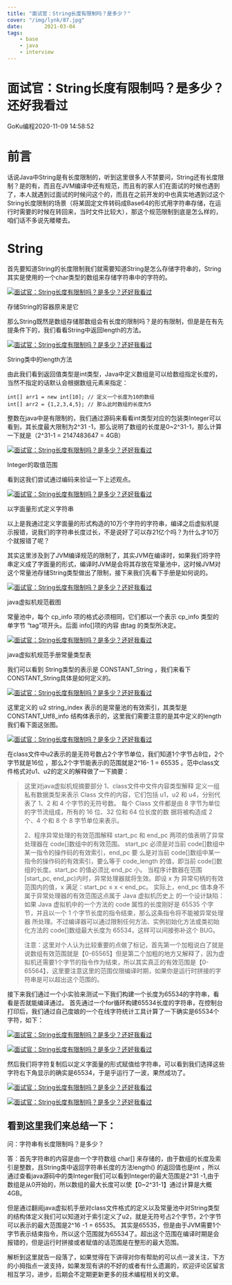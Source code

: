 ```yaml
---
title: "面试官：String长度有限制吗？是多少？"
cover: "/img/lynk/87.jpg"
date:       2021-03-04
tags:
	- base
	- java
	- interview
---
```




# 面试官：String长度有限制吗？是多少？还好我看过

GoKu编程2020-11-09 14:58:52

# 前言

话说Java中String是有长度限制的，听到这里很多人不禁要问，String还有长度限制？是的有，而且在JVM编译中还有规范，而且有的家人们在面试的时候也遇到了，本人就遇到过面试的时候问这个的，而且在之前开发的中也真实地遇到过这个String长度限制的场景（将某固定文件转码成Base64的形式用字符串存储，在运行时需要的时候在转回来，当时文件比较大），那这个规范限制到底是怎么样的，咱们话不多说先䁖䁖去。

# String

首先要知道String的长度限制我们就需要知道String是怎么存储字符串的，String其实是使用的一个char类型的数组来存储字符串中的字符的。

[![面试官：String长度有限制吗？是多少？还好我看过](http://victorfengming.gitee.io/interview/java/img/61047e80f96e4053bf76e3fa20da119a)](http://victorfengming.gitee.io/interview/java/img/61047e80f96e4053bf76e3fa20da119a)

存储String的容器原来是它

那么String既然是数组存储那数组会有长度的限制吗？是的有限制，但是是在有先提条件下的，我们看看String中返回length的方法。

[![面试官：String长度有限制吗？是多少？还好我看过](http://victorfengming.gitee.io/interview/java/img/bbef09dbc5be4f77a98ce2b3e7d4d57a)](http://victorfengming.gitee.io/interview/java/img/bbef09dbc5be4f77a98ce2b3e7d4d57a)

String类中的length方法

由此我们看到返回值类型是int类型，Java中定义数组是可以给数组指定长度的，当然不指定的话默认会根据数组元素来指定：

```
int[] arr1 = new int[10]; // 定义一个长度为10的数组
int[] arr2 = {1,2,3,4,5}; // 那么此时数组的长度为5
```

整数在java中是有限制的，我们通过源码来看看int类型对应的包装类Integer可以看到，其长度最大限制为2^31 -1，那么说明了数组的长度是0~2^31-1，那么计算一下就是（2^31-1 = 2147483647 = 4GB）

[![面试官：String长度有限制吗？是多少？还好我看过](http://victorfengming.gitee.io/interview/java/img/ead13fe430e0448fba01eabccb5c1ba1)](http://victorfengming.gitee.io/interview/java/img/ead13fe430e0448fba01eabccb5c1ba1)

Integer的取值范围

看到这我们尝试通过编码来验证一下上述观点。

[![面试官：String长度有限制吗？是多少？还好我看过](http://victorfengming.gitee.io/interview/java/img/2c1dbdbd6ca545ef846d7c16dc6898a3)](http://victorfengming.gitee.io/interview/java/img/2c1dbdbd6ca545ef846d7c16dc6898a3)

以字面量形式定义字符串

以上是我通过定义字面量的形式构造的10万个字符的字符串，编译之后虚拟机提示报错，说我们的字符串长度过长，不是说好了可以存21亿个吗？为什么才10万个就报错了呢？

其实这里涉及到了JVM编译规范的限制了，其实JVM在编译时，如果我们将字符串定义成了字面量的形式，编译时JVM是会将其存放在常量池中，这时候JVM对这个常量池存储String类型做出了限制，接下来我们先看下手册是如何说的。

[![面试官：String长度有限制吗？是多少？还好我看过](http://victorfengming.gitee.io/interview/java/img/fe9405097bb444ab90d2e98b2486ed9b)](http://victorfengming.gitee.io/interview/java/img/fe9405097bb444ab90d2e98b2486ed9b)

java虚拟机规范截图

常量池中，每个 cp_info 项的格式必须相同，它们都以一个表示 cp_info 类型的单字节 “tag”项开头。后面 info[]项的内容 由tag 的类型所决定。

[![面试官：String长度有限制吗？是多少？还好我看过](http://victorfengming.gitee.io/interview/java/img/0bed1041d7bc4b8697f9f422e22adedc)](http://victorfengming.gitee.io/interview/java/img/0bed1041d7bc4b8697f9f422e22adedc)

java虚拟机规范手册常量类型表

我们可以看到 String类型的表示是 CONSTANT_String ，我们来看下CONSTANT_String具体是如何定义的。

[![面试官：String长度有限制吗？是多少？还好我看过](http://victorfengming.gitee.io/interview/java/img/1d1cb367fb7241079d820d3ab6a7e7db)](http://victorfengming.gitee.io/interview/java/img/1d1cb367fb7241079d820d3ab6a7e7db)

这里定义的 u2 string_index 表示的是常量池的有效索引，其类型是CONSTANT_Utf8_info 结构体表示的，这里我们需要注意的是其中定义的length我们看下面这张图。

[![面试官：String长度有限制吗？是多少？还好我看过](http://victorfengming.gitee.io/interview/java/img/a2999446c01c42fbab09d71ae41004d7)](http://victorfengming.gitee.io/interview/java/img/a2999446c01c42fbab09d71ae41004d7)

在class文件中u2表示的是无符号数占2个字节单位，我们知道1个字节占8位，2个字节就是16位 ，那么2个字节能表示的范围就是2^16- 1 = 65535 。范中class文件格式对u1、u2的定义的解释做了一下摘要：

> 这里对java虚拟机规摘要部分 1、class文件中文件内容类型解释 定义一组私有数据类型来表示 Class 文件的内容，它们包括 u1，u2 和 u4，分别代 表了 1、2 和 4 个字节的无符号数。 每个 Class 文件都是由 8 字节为单位的字节流组成，所有的 16 位、32 位和 64 位长度的数 据将被构造成 2 个、4 个和 8 个 8 字节单位来表示。
>
> 2、程序异常处理的有效范围解释 start_pc 和 end_pc 两项的值表明了异常处理器在 code[]数组中的有效范围。 start_pc 必须是对当前 code[]数组中某一指令的操作码的有效索引，end_pc 要 么是对当前 code[]数组中某一指令的操作码的有效索引，要么等于 code_length 的值，即当前 code[]数组的长度。start_pc 的值必须比 end_pc 小。 当程序计数器在范围[start_pc, end_pc)内时，异常处理器就将生效。即设 x 为 异常句柄的有效范围内的值，x 满足：start_pc ≤ x < end_pc。 实际上，end_pc 值本身不属于异常处理器的有效范围这点属于 Java 虚拟机历史上 的一个设计缺陷：如果 Java 虚拟机中的一个方法的 code 属性的长度刚好是 65535 个字节，并且以一个 1 个字节长度的指令结束，那么这条指令将不能被异常处理器 所处理。不过编译器可以通过限制任何方法、实例初始化方法或类初始化方法的 code[]数组最大长度为 65534，这样可以间接弥补这个 BUG。
>
> 注意：这里对个人认为比较重要的点做了标记，首先第一个加粗说白了就是说数组有效范围就是【0-65565】但是第二个加粗的地方又解释了，因为虚拟机还需要1个字节的指令作为结束，所以其实真正的有效范围是【0-65564】，这里要注意这里的范围仅限编译时期，如果你是运行时拼接的字符串是可以超出这个范围的。

接下来我们通过一个小实验来测试一下我们构建一个长度为65534的字符串，看看是否就能编译通过。 首先通过一个for循环构建65534长度的字符串，在控制台打印后，我们通过自己度娘的一个在线字符统计工具计算了一下确实是65534个字符，如下：

[![面试官：String长度有限制吗？是多少？还好我看过](http://victorfengming.gitee.io/interview/java/img/b42b1374f4a8497fb8540e5646e4c673)](http://victorfengming.gitee.io/interview/java/img/b42b1374f4a8497fb8540e5646e4c673)

[![面试官：String长度有限制吗？是多少？还好我看过](http://victorfengming.gitee.io/interview/java/img/1286368ac1c849569588f57ef39f6d6c)](http://victorfengming.gitee.io/interview/java/img/1286368ac1c849569588f57ef39f6d6c)

然后我们将字符复制后以定义字面量的形式赋值给字符串，可以看到我们选择这些字符右下角显示的确实是65534，于是乎运行了一波，果然成功了。

[![面试官：String长度有限制吗？是多少？还好我看过](http://victorfengming.gitee.io/interview/java/img/806eea6784f94e54a373afb14ae524e2)](http://victorfengming.gitee.io/interview/java/img/806eea6784f94e54a373afb14ae524e2)

[![面试官：String长度有限制吗？是多少？还好我看过](http://victorfengming.gitee.io/interview/java/img/f07502ced76c4fb8bd0c4e548d4ca377)](http://victorfengming.gitee.io/interview/java/img/f07502ced76c4fb8bd0c4e548d4ca377)

## 看到这里我们来总结一下：

问：字符串有长度限制吗？是多少？

答：首先字符串的内容是由一个字符数组 char[] 来存储的，由于数组的长度及索引是整数，且String类中返回字符串长度的方法length() 的返回值也是int ，所以通过查看java源码中的类Integer我们可以看到Integer的最大范围是2^31 -1,由于数组是从0开始的，所以数组的最大长度可以使【0~2^31-1】通过计算是大概4GB。

但是通过翻阅java虚拟机手册对class文件格式的定义以及常量池中对String类型的结构体定义我们可以知道对于索引定义了u2，就是无符号占2个字节，2个字节可以表示的最大范围是2^16 -1 = 65535。 其实是65535，但是由于JVM需要1个字节表示结束指令，所以这个范围就为65534了。超出这个范围在编译时期是会报错的，但是运行时拼接或者赋值的话范围是在整形的最大范围。

解析到这里就告一段落了，如果觉得在下讲得对你有帮助的可以点一波关注，下方的小拇指点一波支持，如果发现有讲的不好的或者有什么遗漏的，欢迎评论区留言相互学习，进步，后期会不定期更新更多的技术编程相关的文章。